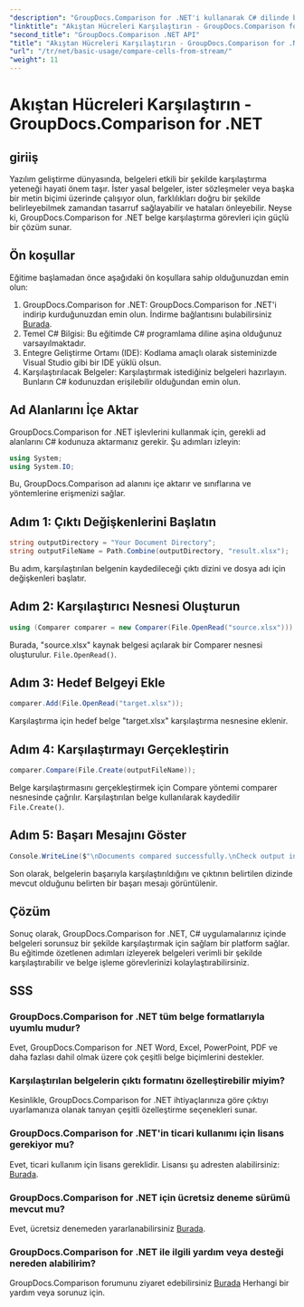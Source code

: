 ```yaml
---
"description": "GroupDocs.Comparison for .NET'i kullanarak C# dilinde belgeleri zahmetsizce karşılaştırın. Belge işleme görevlerinizi kolaylıkla kolaylaştırın."
"linktitle": "Akıştan Hücreleri Karşılaştırın - GroupDocs.Comparison for .NET"
"second_title": "GroupDocs.Comparison .NET API"
"title": "Akıştan Hücreleri Karşılaştırın - GroupDocs.Comparison for .NET"
"url": "/tr/net/basic-usage/compare-cells-from-stream/"
"weight": 11
---
```


# Akıştan Hücreleri Karşılaştırın - GroupDocs.Comparison for .NET

## giriiş
Yazılım geliştirme dünyasında, belgeleri etkili bir şekilde karşılaştırma yeteneği hayati önem taşır. İster yasal belgeler, ister sözleşmeler veya başka bir metin biçimi üzerinde çalışıyor olun, farklılıkları doğru bir şekilde belirleyebilmek zamandan tasarruf sağlayabilir ve hataları önleyebilir. Neyse ki, GroupDocs.Comparison for .NET belge karşılaştırma görevleri için güçlü bir çözüm sunar.
## Ön koşullar
Eğitime başlamadan önce aşağıdaki ön koşullara sahip olduğunuzdan emin olun:
1. GroupDocs.Comparison for .NET: GroupDocs.Comparison for .NET'i indirip kurduğunuzdan emin olun. İndirme bağlantısını bulabilirsiniz [Burada](https://releases.groupdocs.com/comparison/net/).
2. Temel C# Bilgisi: Bu eğitimde C# programlama diline aşina olduğunuz varsayılmaktadır.
3. Entegre Geliştirme Ortamı (IDE): Kodlama amaçlı olarak sisteminizde Visual Studio gibi bir IDE yüklü olsun.
4. Karşılaştırılacak Belgeler: Karşılaştırmak istediğiniz belgeleri hazırlayın. Bunların C# kodunuzdan erişilebilir olduğundan emin olun.

## Ad Alanlarını İçe Aktar
GroupDocs.Comparison for .NET işlevlerini kullanmak için, gerekli ad alanlarını C# kodunuza aktarmanız gerekir. Şu adımları izleyin:

```csharp
using System;
using System.IO;
```
Bu, GroupDocs.Comparison ad alanını içe aktarır ve sınıflarına ve yöntemlerine erişmenizi sağlar.

## Adım 1: Çıktı Değişkenlerini Başlatın
```csharp
string outputDirectory = "Your Document Directory";
string outputFileName = Path.Combine(outputDirectory, "result.xlsx");
```
Bu adım, karşılaştırılan belgenin kaydedileceği çıktı dizini ve dosya adı için değişkenleri başlatır.
## Adım 2: Karşılaştırıcı Nesnesi Oluşturun
```csharp
using (Comparer comparer = new Comparer(File.OpenRead("source.xlsx")))
```
Burada, "source.xlsx" kaynak belgesi açılarak bir Comparer nesnesi oluşturulur. `File.OpenRead()`.
## Adım 3: Hedef Belgeyi Ekle
```csharp
comparer.Add(File.OpenRead("target.xlsx"));
```
Karşılaştırma için hedef belge "target.xlsx" karşılaştırma nesnesine eklenir.
## Adım 4: Karşılaştırmayı Gerçekleştirin
```csharp
comparer.Compare(File.Create(outputFileName));
```
Belge karşılaştırmasını gerçekleştirmek için Compare yöntemi comparer nesnesinde çağrılır. Karşılaştırılan belge kullanılarak kaydedilir `File.Create()`.
## Adım 5: Başarı Mesajını Göster
```csharp
Console.WriteLine($"\nDocuments compared successfully.\nCheck output in {outputDirectory}.");
```
Son olarak, belgelerin başarıyla karşılaştırıldığını ve çıktının belirtilen dizinde mevcut olduğunu belirten bir başarı mesajı görüntülenir.

## Çözüm
Sonuç olarak, GroupDocs.Comparison for .NET, C# uygulamalarınız içinde belgeleri sorunsuz bir şekilde karşılaştırmak için sağlam bir platform sağlar. Bu eğitimde özetlenen adımları izleyerek belgeleri verimli bir şekilde karşılaştırabilir ve belge işleme görevlerinizi kolaylaştırabilirsiniz.
## SSS
### GroupDocs.Comparison for .NET tüm belge formatlarıyla uyumlu mudur?
Evet, GroupDocs.Comparison for .NET Word, Excel, PowerPoint, PDF ve daha fazlası dahil olmak üzere çok çeşitli belge biçimlerini destekler.
### Karşılaştırılan belgelerin çıktı formatını özelleştirebilir miyim?
Kesinlikle, GroupDocs.Comparison for .NET ihtiyaçlarınıza göre çıktıyı uyarlamanıza olanak tanıyan çeşitli özelleştirme seçenekleri sunar.
### GroupDocs.Comparison for .NET'in ticari kullanımı için lisans gerekiyor mu?
Evet, ticari kullanım için lisans gereklidir. Lisansı şu adresten alabilirsiniz: [Burada](https://purchase.groupdocs.com/buy).
### GroupDocs.Comparison for .NET için ücretsiz deneme sürümü mevcut mu?
Evet, ücretsiz denemeden yararlanabilirsiniz [Burada](https://releases.groupdocs.com/).
### GroupDocs.Comparison for .NET ile ilgili yardım veya desteği nereden alabilirim?
GroupDocs.Comparison forumunu ziyaret edebilirsiniz [Burada](https://forum.groupdocs.com/c/comparison/12) Herhangi bir yardım veya sorunuz için.